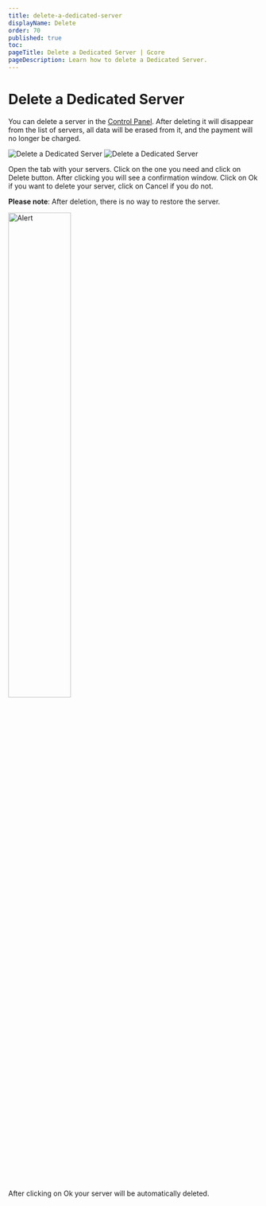 ```yaml
---
title: delete-a-dedicated-server
displayName: Delete
order: 70
published: true
toc:
pageTitle: Delete a Dedicated Server | Gcore
pageDescription: Learn how to delete a Dedicated Server.
---
```

# Delete a Dedicated Server

You can delete a server in the <a href="https://hosting.gcore.com/billmgr" target="_blank">Control Panel</a>. After deleting it will disappear from the list of servers, all data will be erased from it, and the payment will no longer be charged.

<media-gallery>
<img src="https://assets.gcore.pro/docs/hosting/dedicated-servers/delete-a-dedicated-server/mceclip2.png" alt="Delete a Dedicated Server">

<img src="https://assets.gcore.pro/docs/hosting/dedicated-servers/delete-a-dedicated-server/mceclip3.png" alt="Delete a Dedicated Server">
</media-gallery>

Open the tab with your servers. Click on the one you need and click on Delete button. After clicking you will see a confirmation window. Click on Ok if you want to delete your server, click on Cancel if you do not.

**Please note**: After deletion, there is no way to restore the server.

<img src="https://assets.gcore.pro/docs/hosting/dedicated-servers/delete-a-dedicated-server/mceclip5.png" alt="Alert" width="50%">

After clicking on Ok your server will be automatically deleted.